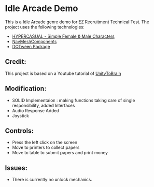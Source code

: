 # Idle Arcade Demo

This is a Idle Arcade genre demo for EZ Recruitment Technical Test. The project uses the following technologies:

* [HYPERCASUAL - Simple Female & Male Characters]("https://assetstore.unity.com/packages/3d/characters/hypercasual-simple-female-male-characters-209163")
* [NavMeshComponents]("https://github.com/Unity-Technologies/NavMeshComponents")
* [DOTween Package]("https://dotween.demigiant.com/download.php")

## Credit:

This project is based on a Youtube tutorial of [UnityToBrain]("https://www.youtube.com/watch?v=1mtE0YXCmL8&t=157s")

## Modification:
* SOLID Implementaion : making functions taking care of single responsibility, added Interfaces
* Audio Response Added
* Joystick 

## Controls:

* Press the left click on the screen
* Move to printers to collect papers
* Move to table to submit papers and print money

## Issues:

* There is currently no unlock mechanics.


